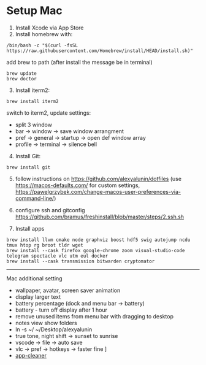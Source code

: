 # Setup Mac

1. Install Xcode via App Store
2. Install homebrew with:
```
/bin/bash -c "$(curl -fsSL https://raw.githubusercontent.com/Homebrew/install/HEAD/install.sh)"
```
add brew to path (after install the message be in terminal)
```
brew update
brew doctor
```

3. Install iterm2: 
```
brew install iterm2
```
switch to iterm2, update settings:
- split 3 window
- bar -> window -> save window arrangment 
- pref -> general -> startup -> open def window array
- profile -> terminal -> silence bell

4.  Install Git: 
```
brew install git
```

5. follow instructions on https://github.com/alexyalunin/dotfiles 
(use https://macos-defaults.com/ for custom settings, https://pawelgrzybek.com/change-macos-user-preferences-via-command-line/)

6. configure ssh and gitconfig
https://github.com/bramus/freshinstall/blob/master/steps/2.ssh.sh

7. Install apps
```
brew install llvm cmake node graphviz boost hdf5 swig autojump ncdu tmux htop rg broot tldr wget
brew install --cask firefox google-chrome zoom visual-studio-code telegram spectacle vlc utm eul docker
brew install --cask transmission bitwarden cryptomator
```

-------------
Mac additional setting
- wallpaper, avatar, screen saver animation
- display larger text
- battery percentage (dock and menu bar -> battery)
- battery - turn off display after 1 hour
- remove unused items from menu bar with dragging to desktop
- notes view show folders
- ln -s ~/ ~/Desktop/alexyalunin
- true tone, night shift -> sunset to sunrise
- vscode -> file -> auto save
- vlc -> pref -> hotkeys -> faster fine ]
- [app-cleaner](https://github.com/sunknudsen/privacy-guides/blob/master/how-to-clean-uninstall-macos-apps-using-appcleaner-open-source-alternative/README.md)
